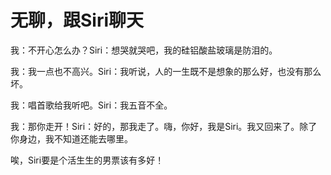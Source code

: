 # 无聊，跟Siri聊天

我：不开心怎么办？Siri：想哭就哭吧，我的硅铝酸盐玻璃是防泪的。 

我：我一点也不高兴。Siri：我听说，人的一生既不是想象的那么好，也没有那么坏。 

我：唱首歌给我听吧。Siri：我五音不全。 

我：那你走开！Siri：好的，那我走了。嗨，你好，我是Siri。我又回来了。除了你身边，我不知道还能去哪里。 

唉，Siri要是个活生生的男票该有多好！